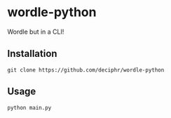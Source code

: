 # wordle-python
Wordle but in a CLI!

## Installation
```
git clone https://github.com/deciphr/wordle-python
```

## Usage
```
python main.py
```